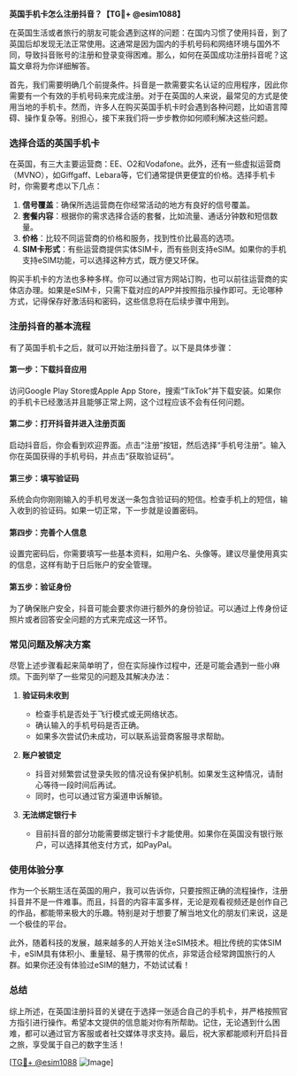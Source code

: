 **英国手机卡怎么注册抖音？【TG💪+ @esim1088】**

在英国生活或者旅行的朋友可能会遇到这样的问题：在国内习惯了使用抖音，到了英国后却发现无法正常使用。这通常是因为国内的手机号码和网络环境与国外不同，导致抖音账号的注册和登录变得困难。那么，如何在英国成功注册抖音呢？这篇文章将为你详细解答。

首先，我们需要明确几个前提条件。抖音是一款需要实名认证的应用程序，因此你需要有一个有效的手机号码来完成注册。对于在英国的人来说，最常见的方式是使用当地的手机卡。然而，许多人在购买英国手机卡时会遇到各种问题，比如语言障碍、操作复杂等。别担心，接下来我们将一步步教你如何顺利解决这些问题。

### **选择合适的英国手机卡**

在英国，有三大主要运营商：EE、O2和Vodafone。此外，还有一些虚拟运营商（MVNO），如Giffgaff、Lebara等，它们通常提供更便宜的价格。选择手机卡时，你需要考虑以下几点：

1. **信号覆盖**：确保所选运营商在你经常活动的地方有良好的信号覆盖。
2. **套餐内容**：根据你的需求选择合适的套餐，比如流量、通话分钟数和短信数量。
3. **价格**：比较不同运营商的价格和服务，找到性价比最高的选项。
4. **SIM卡形式**：有些运营商提供实体SIM卡，而有些则支持eSIM。如果你的手机支持eSIM功能，可以选择这种方式，既方便又环保。

购买手机卡的方法也多种多样。你可以通过官方网站订购，也可以前往运营商的实体店办理。如果是eSIM卡，只需下载对应的APP并按照指示操作即可。无论哪种方式，记得保存好激活码和密码，这些信息将在后续步骤中用到。

### **注册抖音的基本流程**

有了英国手机卡之后，就可以开始注册抖音了。以下是具体步骤：

#### **第一步：下载抖音应用**
访问Google Play Store或Apple App Store，搜索“TikTok”并下载安装。如果你的手机卡已经激活并且能够正常上网，这个过程应该不会有任何问题。

#### **第二步：打开抖音并进入注册页面**
启动抖音后，你会看到欢迎界面。点击“注册”按钮，然后选择“手机号注册”。输入你在英国获得的手机号码，并点击“获取验证码”。

#### **第三步：填写验证码**
系统会向你刚刚输入的手机号发送一条包含验证码的短信。检查手机上的短信，输入收到的验证码。如果一切正常，下一步就是设置密码。

#### **第四步：完善个人信息**
设置完密码后，你需要填写一些基本资料，如用户名、头像等。建议尽量使用真实的信息，这样有助于日后账户的安全管理。

#### **第五步：验证身份**
为了确保账户安全，抖音可能会要求你进行额外的身份验证。可以通过上传身份证照片或者回答安全问题的方式来完成这一环节。

### **常见问题及解决方案**

尽管上述步骤看起来简单明了，但在实际操作过程中，还是可能会遇到一些小麻烦。下面列举了一些常见的问题及其解决办法：

1. **验证码未收到**
   - 检查手机是否处于飞行模式或无网络状态。
   - 确认输入的手机号码是否正确。
   - 如果多次尝试仍未成功，可以联系运营商客服寻求帮助。

2. **账户被锁定**
   - 抖音对频繁尝试登录失败的情况设有保护机制。如果发生这种情况，请耐心等待一段时间后再试。
   - 同时，也可以通过官方渠道申诉解锁。

3. **无法绑定银行卡**
   - 目前抖音的部分功能需要绑定银行卡才能使用。如果你在英国没有银行账户，可以选择其他支付方式，如PayPal。

### **使用体验分享**

作为一个长期生活在英国的用户，我可以告诉你，只要按照正确的流程操作，注册抖音并不是一件难事。而且，抖音的内容丰富多样，无论是观看视频还是创作自己的作品，都能带来极大的乐趣。特别是对于想要了解当地文化的朋友们来说，这是一个极佳的平台。

此外，随着科技的发展，越来越多的人开始关注eSIM技术。相比传统的实体SIM卡，eSIM具有体积小、重量轻、易于携带的优点，非常适合经常跨国旅行的人群。如果你还没有体验过eSIM的魅力，不妨试试看！

### **总结**

综上所述，在英国注册抖音的关键在于选择一张适合自己的手机卡，并严格按照官方指引进行操作。希望本文提供的信息能对你有所帮助。记住，无论遇到什么困难，都可以通过官方客服或者社交媒体寻求支持。最后，祝大家都能顺利开启抖音之旅，享受属于自己的数字生活！

[[TG💪+ @esim1088](https://t.me/s/esim1088) ![Image](https://i.postimg.cc/4NQfJmqS/Snipaste-2025-05-13-00-14-12.png)]